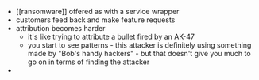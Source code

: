 - [[ransomware]] offered as with a service wrapper
- customers feed back and make feature requests
- attribution becomes harder
	- it's like trying to attribute a bullet fired by an AK-47
	- you start to see patterns - this attacker is definitely using something made by "Bob's handy hackers" - but that doesn't give you much to go on in terms of finding the attacker
- 

